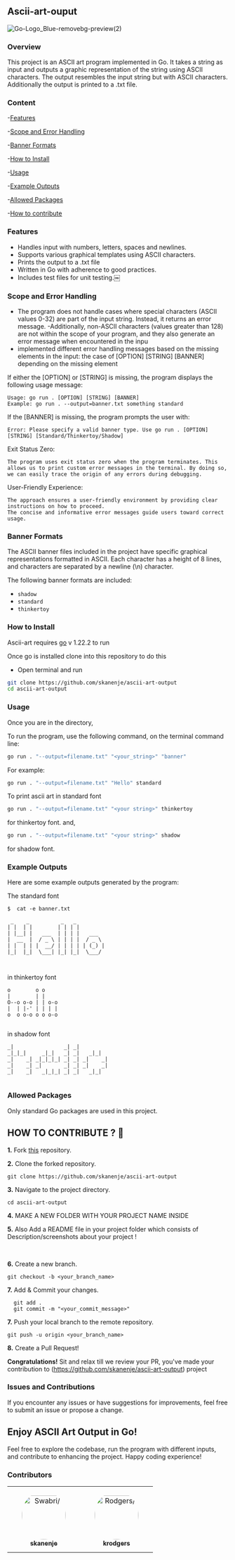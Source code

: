 ## Ascii-art-ouput
![Go-Logo_Blue-removebg-preview(2)](https://github.com/makebelief/makebelief/assets/166484145/ad53f422-f338-4dd7-9ef1-ab772aa1fbb5)
### Overview

This project is an ASCII art program implemented in Go. It takes a string as input and outputs a graphic representation of the string using ASCII characters. The output resembles the input string but with ASCII characters. Additionally the output is printed to a .txt file.
### Content

-[Features](#features)

-[Scope and Error Handling](#scope-and-error-handling)

-[Banner Formats](#banner-formats)

-[How to Install](#how-to-install)

-[Usage](#usage)

-[Example Outputs](#example-outputs)

-[Allowed Packages](#allowed-packages)

-[How to contribute](#how-to-contribute--👷)

### Features

- Handles input with numbers, letters, spaces and newlines.
- Supports various graphical templates using ASCII characters.
- Prints the output to a .txt file
- Written in Go with adherence to good practices.
- Includes test files for unit testing.￼ 
### Scope and Error Handling
- The program does not handle cases where special characters (ASCII values 0-32) are part of the input string. Instead, it returns an error message.
-Additionally, non-ASCII characters (values greater than 128) are not within the scope of your program, and they also generate an error message when encountered in the inpu
- implemented different error handling messages based on the missing elements in the input: 
the case of  [OPTION] [STRING] [BANNER] depending on the missing element

If either the [OPTION] or [STRING] is missing, the program displays the following usage message:
```
Usage: go run . [OPTION] [STRING] [BANNER]
Example: go run . --output=banner.txt something standard
```
If the [BANNER] is missing, the program prompts the user with:
```
Error: Please specify a valid banner type. Use go run . [OPTION] [STRING] [Standard/Thinkertoy/Shadow]
```


Exit Status Zero:

    The program uses exit status zero when the program terminates. This allows us to print custom error messages in the terminal. By doing so, we can easily trace the origin of any errors during debugging.




User-Friendly Experience:

    The approach ensures a user-friendly environment by providing clear instructions on how to proceed.
    The concise and informative error messages guide users toward correct usage.


### Banner Formats

The ASCII banner files included in the project have specific graphical representations formatted in ASCII. Each character has a height of 8 lines, and characters are separated by a newline (\n) character.

The following banner formats are included:
- `shadow`
- `standard`
- `thinkertoy`

### How to Install
Ascii-art requires [go](https://go.dev/dl/)  v 1.22.2 to run

Once go is installed  clone into this repository to do this 

- Open terminal and run
``` sh
git clone https://github.com/skanenje/ascii-art-output
cd ascii-art-output
```

### Usage
Once you are in the directory,

To run the program, use the following command, on the terminal command line:


```bash
go run . "--output=filename.txt" "<your_string>" "banner"
```

For example:

```bash
go run . "--output=filename.txt" "Hello" standard
```
To print ascii art in standard font
```bash
go run . "--output=filename.txt" "<your string>" thinkertoy
```
for thinkertoy font. and,
```bash
go run . "--output=filename.txt" "<your string>" shadow
```
for shadow font.

### Example Outputs

Here are some example outputs generated by the program:

The standard font
```
$  cat -e banner.txt
```
```
 _    _          _   _          
| |  | |        | | | |         
| |__| |   ___  | | | |   ___   
|  __  |  / _ \ | | | |  / _ \  
| |  | | |  __/ | | | | | (_) | 
|_|  |_|  \___| |_| |_|  \___/  
                                 
                                       
```
in thinkertoy font
```
o        o o     
|        | |     
O--o o-o | | o-o 
|  | |-' | | | | 
o  o o-o o o o-o 
                 
```
in shadow font 
```
_|                _| _|          
_|_|_|     _|_|   _| _|   _|_|   
_|    _| _|_|_|_| _| _| _|    _| 
_|    _| _|       _| _| _|    _| 
_|    _|   _|_|_| _| _|   _|_|   
                                
```
### Allowed Packages

Only standard Go packages are used in this project.





## HOW TO CONTRIBUTE ? 👷 

**1.** Fork [this](https://github.com/skanenje/ascii-art-output) repository.

**2.** Clone the forked repository.

```terminal
git clone https://github.com/skanenje/ascii-art-output
```

**3.** Navigate to the project directory.

```terminal
cd ascii-art-output
```

**4.**  MAKE A NEW FOLDER WITH YOUR PROJECT NAME INSIDE 
<br>

**5.**  Also Add a README file in your project folder which consists of Description/screenshots about your project !
          
 
<br>

**6.** Create a new branch.

```terminal
git checkout -b <your_branch_name>
```

**7.** Add & Commit your changes.

```terminal
  git add .
  git commit -m "<your_commit_message>"
```

**7.** Push your local branch to the remote repository.

```terminal
git push -u origin <your_branch_name>
```

**8.** Create a Pull Request!

**Congratulations!** Sit and relax till we review your PR, you've made your contribution to (https://github.com/skanenje/ascii-art-output) project

### Issues and Contributions

If you encounter any issues or have suggestions for improvements, feel free to submit an issue or propose a change.

## Enjoy ASCII Art Output in Go!

Feel free to explore the codebase, run the program with different inputs, and contribute to enhancing the project. Happy coding experience!
### Contributors

<table>
<tr>
    <td align="center" style="word-wrap: break-word; width: 150.0; height: 150.0">
        <a href=https://www.linkedin.com/in/swabri-musa-565350291?lipi=urn%3Ali%3Apage%3Ad_flagship3_profile_view_base_contact_details%3Buf0Ls4oWR2O2WLUMO5sIBg%3D%3D>
            <img src=https://learn.zone01kisumu.ke/git/avatars/bc7899a0aac2630a0a9b50bf330437a7?size=870 width="100;"  style="border-radius:50%;align-items:center;justify-content:center;overflow:hidden;padding-top:10px" alt=Swabri/>
            <br />
            <sub style="font-size:14px"><b>skanenje</b></sub>
        </a>
    </td>
    <td align="center" style="word-wrap: break-word; width: 150.0; height: 150.0">
        <a href=https://www.linkedin.com/in/rodgers-kaunda>
            <img src=https://learn.zone01kisumu.ke/git/avatars/aa19095145ab1ad43695e3cd3f7f3a5b?size=870 width="100;"  style="border-radius:50%;align-items:center;justify-content:center;overflow:hidden;padding-top:10px" alt=Rodgers/>
            <br />
            <sub style="font-size:14px"><b>krodgers</b></sub>
        </a>
    </td>
</tr>
</table>
